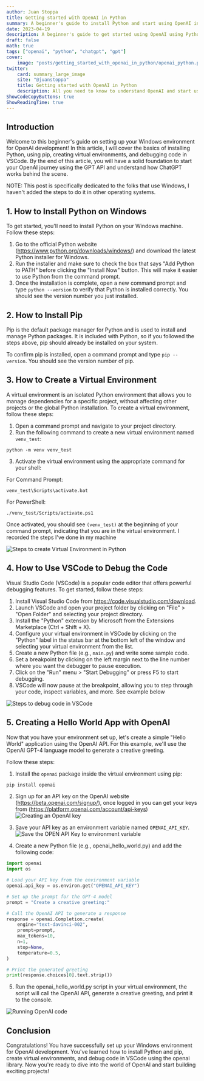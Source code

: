 ```yaml
---
author: Juan Stoppa
title: Getting started with OpenAI in Python
summary: A beginner's guide to install Python and start using OpenAI in Windows
date: 2023-04-19
description: A beginner's guide to get started using OpenAI using Python in Windows
draft: false
math: true
tags: ["openai", "python", "chatgpt", "gpt"]
cover:
    image: "posts/getting_started_with_openai_in_python/openai_python.png"
twitter:
    card: summary_large_image
    site: "@juanstoppa"
    title: Getting started with OpenAI in Python
    description: All you need to know to understand OpenAI and start using it
ShowCodeCopyButtons: true
ShowReadingTime: true
---
```



## Introduction

Welcome to this beginner's guide on setting up your Windows environment for OpenAI development! In this article, I will cover the basics of installing Python, using pip, creating virtual environments, and debugging code in VSCode. By the end of this article, you will have a solid foundation to start your OpenAI journey using the GPT API and understand how ChatGPT works behind the scene.

NOTE: This post is specifically dedicated to the folks that use Windows, I haven't added the steps to do it in other operating systems.

## 1. How to Install Python on Windows

To get started, you'll need to install Python on your Windows machine. Follow these steps:

1. Go to the official Python website (https://www.python.org/downloads/windows/) and download the latest Python installer for Windows.
2. Run the installer and make sure to check the box that says "Add Python to PATH" before clicking the "Install Now" button. This will make it easier to use Python from the command prompt.
3. Once the installation is complete, open a new command prompt and type `python --version` to verify that Python is installed correctly. You should see the version number you just installed.

## 2. How to Install Pip

Pip is the default package manager for Python and is used to install and manage Python packages. It is included with Python, so if you followed the steps above, pip should already be installed on your system.

To confirm pip is installed, open a command prompt and type `pip --version`. You should see the version number of pip.

## 3. How to Create a Virtual Environment

A virtual environment is an isolated Python environment that allows you to manage dependencies for a specific project, without affecting other projects or the global Python installation. To create a virtual environment, follow these steps:

1. Open a command prompt and navigate to your project directory.
2. Run the following command to create a new virtual environment named `venv_test`:
```console
python -m venv venv_test
```
3. Activate the virtual environment using the appropriate command for your shell:

For Command Prompt:
```console
venv_test\Scripts\activate.bat
```

For PowerShell:
```console
./venv_test/Scripts/activate.ps1
```

Once activated, you should see `(venv_test)` at the beginning of your command prompt, indicating that you are in the virtual environment. I recorded the steps I've done in my machine

![Steps to create Virtual Environment in Python](/posts/getting_started_with_openai_in_python/create_virtual_environment.gif)  

## 4. How to Use VSCode to Debug the Code

Visual Studio Code (VSCode) is a popular code editor that offers powerful debugging features. To get started, follow these steps:

1. Install Visual Studio Code from https://code.visualstudio.com/download.
2. Launch VSCode and open your project folder by clicking on "File" > "Open Folder" and selecting your project directory.
3. Install the "Python" extension by Microsoft from the Extensions Marketplace (Ctrl + Shift + X).
4. Configure your virtual environment in VSCode by clicking on the "Python" label in the status bar at the bottom left of the window and selecting your virtual environment from the list.
5. Create a new Python file (e.g., `main.py`) and write some sample code.
6. Set a breakpoint by clicking on the left margin next to the line number where you want the debugger to pause execution.
7. Click on the "Run" menu > "Start Debugging" or press F5 to start debugging.
8. VSCode will now pause at the breakpoint, allowing you to step through your code, inspect variables, and more. See example below


![Steps to debug code in VSCode](/posts/getting_started_with_openai_in_python/debugging_code_vscode.gif)  


## 5. Creating a Hello World App with OpenAI

Now that you have your environment set up, let's create a simple "Hello World" application using the OpenAI API. For this example, we'll use the OpenAI GPT-4 language model to generate a creative greeting.

Follow these steps:

1. Install the `openai` package inside the virtual environment using pip:

```bash
pip install openai
```
2. Sign up for an API key on the OpenAI website (https://beta.openai.com/signup/), once logged in you can get your keys from (https://platform.openai.com/account/api-keys)
![Creating an OpenAI key](/posts/getting_started_with_openai_in_python/creating_openai_key.png)

3. Save your API key as an environment variable named `OPENAI_API_KEY`. 
![Save the OPEN API Key to environment variable](/posts/getting_started_with_openai_in_python/setting_openapi_key.png)  

4. Create a new Python file (e.g., openai_hello_world.py) and add the following code:

```python
import openai
import os

# Load your API key from the environment variable
openai.api_key = os.environ.get("OPENAI_API_KEY")

# Set up the prompt for the GPT-4 model
prompt = "Create a creative greeting:"

# Call the OpenAI API to generate a response
response = openai.Completion.create(
    engine="text-davinci-002",
    prompt=prompt,
    max_tokens=10,
    n=1,
    stop=None,
    temperature=0.5,
)

# Print the generated greeting
print(response.choices[0].text.strip())
```
5. Run the openai_hello_world.py script in your virtual environment, the script will call the OpenAI API, generate a creative greeting, and print it to the console.

![Running OpenAI code](/posts/getting_started_with_openai_in_python/running_openai_code.gif) 

## Conclusion

Congratulations! You have successfully set up your Windows environment for OpenAI development. You've learned how to install Python and pip, create virtual environments, and debug code in VSCode using the openai library. Now you're ready to dive into the world of OpenAI and start building exciting projects!
